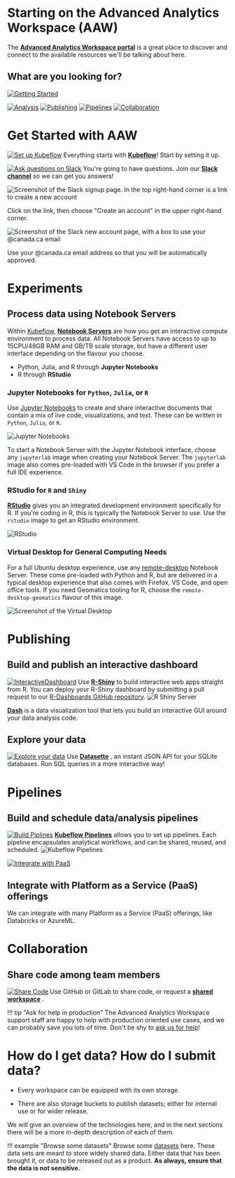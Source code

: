 # Starting on the Advanced Analytics Workspace (AAW)

The
**[Advanced Analytics Workspace portal](https://portal.covid.cloud.statcan.ca)**
is a great place to discover and connect to the available resources we'll be
talking about here.

## What are you looking for?

[![Getting Started](images/GettingStarted.PNG)](#get-started-with-aaw)

[![Analysis](images/Analysis.PNG)](#experiments)
[![Publishing](images/Publishing.PNG)](#publishing)
[![Pipelines](images/Pipelines.PNG)](#pipelines)
[![Collaboration](images/Collaboration.PNG)](#collaboration)

# Get Started with AAW

[![Set up Kubeflow](images/Kubeflow.PNG)](1-Experiments/Kubeflow/) Everything
starts with **[Kubeflow](1-Experiments/Kubeflow/)**! Start by setting it up.

[![Ask questions on Slack](images/Slack.PNG)](https://statcan-aaw.slack.com/)
You're going to have questions. Join our
**[Slack channel](https://statcan-aaw.slack.com/)** so we can get you answers!

![Screenshot of the Slack signup page.  In the top right-hand corner is a link to create a new account](images/SlackAAW.PNG)

Click on the link, then choose "Create an account" in the upper right-hand
corner.

![Screenshot of the Slack new account page, with a box to use your @canada.ca email](images/SlackAAW2.PNG)

Use your @canada.ca email address so that you will be automatically approved.

# Experiments

## Process data using Notebook Servers

Within [Kubeflow](1-Experiments/Kubeflow/),
**[Notebook Servers](1-Experiments/Jupyter/)** are how you get an interactive
compute environment to process data. All Notebook Servers have access to up to
15CPU/48GB RAM and GB/TB scale storage, but have a different user interface
depending on the flavour you choose.

- Python, Julia, and R through **Jupyter Notebooks**
- R through **RStudio**

### Jupyter Notebooks for `Python`, `Julia`, or `R`

Use [Jupyter Notebooks](https://jupyter.org/) to create and share interactive
documents that contain a mix of live code, visualizations, and text. These can
be written in `Python`, `Julia`, or `R`.

![Jupyter Notebooks](images/jupyter_in_action.png)

To start a Notebook Server with the Jupyter Notebook interface, choose any
`jupyterlab` image when creating your Notebook Server. The `jupyterlab` image
also comes pre-loaded with VS Code in the browser if you prefer a full IDE
experience.

### RStudio for `R` and `Shiny`

**[RStudio](1-Experiments/RStudio/)** gives you an integrated development
environment specifically for R. If you're coding in R, this is typically the
Notebook Server to use. Use the `rstudio` image to get an RStudio environment.

![RStudio](images/rstudio_visual.png)

### Virtual Desktop for General Computing Needs

For a full Ubuntu desktop experience, use any
[remote-desktop](1-Experiments/Remote-Desktop) Notebook Server. These come
pre-loaded with Python and R, but are delivered in a typical desktop experience
that also comes with Firefox, VS Code, and open office tools. If you need
Geomatics tooling for R, choose the `remote-desktop-geomatics` flavour of this
image.

![Screenshot of the Virtual Desktop](images/rd_desktop.png)

# Publishing

## Build and publish an interactive dashboard

[![InteractiveDashboard](images/InteractiveDashboard.PNG)](/2-Publishing/R-Shiny/)
Use **[R-Shiny](/2-Publishing/R-Shiny/)** to build interactive web apps straight
from R. You can deploy your R-Shiny dashboard by submitting a pull request to
our [R-Dashboards GitHub repository](https://github.com/StatCan/R-dashboards).
![R Shiny Server](images/readme/shiny_ui.png)

**[Dash](/2-Publishing/Dash/)** is a data visualization tool that lets you build
an interactive GUI around your data analysis code.

## Explore your data

[![Explore your data](images/ExploreData.PNG)](/2-Publishing/Datasette/) Use
**[Datasette](/2-Publishing/Datasette/)** , an instant JSON API for your SQLite
databases. Run SQL queries in a more interactive way!

# Pipelines

## Build and schedule data/analysis pipelines

[![Build Piplines](images/BuildPipelines.PNG)](/3-Pipelines/Kubeflow-Pipelines/)
**[Kubeflow Pipelines](/3-Pipelines/Kubeflow-Pipelines/)** allows you to set up
pipelines. Each pipeline encapsulates analytical workflows, and can be shared,
reused, and scheduled.
![Kubeflow Pipelines](images/readme/kubeflow_pipeline.png)

[![Integrate with PaaS](images/IntegratePaaS.PNG)]()

## Integrate with Platform as a Service (PaaS) offerings

We can integrate with many Platform as a Service (PaaS) offerings, like
Databricks or AzureML.

# Collaboration

## Share code among team members

[![Share Code](images/ShareCode.PNG)](/Collaboration/) Use GitHub or GitLab to
share code, or request a **[shared workspace](/Collaboration/)** .

<!-- prettier-ignore -->
!!! tip "Ask for help in production"
    The Advanced Analytics Workspace support staff are happy to help with
    production oriented use cases, and we can probably save you lots of time.
    Don't be shy to [ask us for help](Help)!

# How do I get data? How do I submit data?

- Every workspace can be equipped with its own storage.

- There are also storage buckets to publish datasets; either for internal use or
  for wider release.

We will give an overview of the technologies here, and in the next sections
there will be a more in-depth description of each of them.

<!-- prettier-ignore -->
!!! example "Browse some datasets"
    Browse some [datasets](https://datasets.covid.cloud.statcan.ca) here. These
    data sets are meant to store widely shared data. Either data that has been
    brought it, or data to be released out as a product. **As always, ensure
    that the data is not sensitive.**
